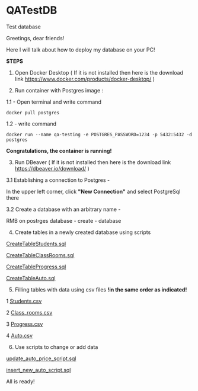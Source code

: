 # QATestDB
Test database

Greetings, dear friends!

Here I will talk about how to deploy my database on your PC!

**STEPS**

1. Open Docker Desktop ( If it is not installed then here is the download link https://www.docker.com/products/docker-desktop/ )

2. Run container with Postgres image :

1.1 - Open terminal and write command 

`docker pull postgres`

1.2 - write command

`docker run --name qa-testing -e POSTGRES_PASSWORD=1234 -p 5432:5432 -d postgres`

**Congratulations, the container is running!**


3. Run DBeaver ( If it is not installed then here is the download link https://dbeaver.io/download/ )

3.1 Establishing a connection to Postgres - 

In the upper left corner, click **"New Connection"** and select PostgreSql there

3.2 Create a database with an arbitrary name - 

RMB on postrges database - create - database

4. Create tables in a newly created database using scripts 

[CreateTableStudents.sql](https://github.com/ICYWHISP/QATestDB/blob/main/CreateTablesScripts/CreateTableStudents.sql)

[CreateTableClassRooms.sql](https://github.com/ICYWHISP/QATestDB/blob/main/CreateTablesScripts/CreateTableClassRooms.sql)

[CreateTableProgress.sql](https://github.com/ICYWHISP/QATestDB/blob/main/CreateTablesScripts/CreateTableProgress.sql)

[CreateTableAuto.sql](https://github.com/ICYWHISP/QATestDB/blob/main/CreateTablesScripts/CreateTableAuto.sql)



5. Filling tables with data using csv files **!in the same order as indicated!** 

1 [Students.csv](https://github.com/ICYWHISP/QATestDB/blob/main/CSV%20Tables/Students.csv)

2 [Class_rooms.csv](https://github.com/ICYWHISP/QATestDB/blob/main/CSV%20Tables/Class_rooms.csv)

3 [Progress.csv](https://github.com/ICYWHISP/QATestDB/blob/main/CSV%20Tables/Progress.csv)

4 [Auto.csv](https://github.com/ICYWHISP/QATestDB/blob/main/CSV%20Tables/Auto.csv)



6. Use scripts to change or add data

[update_auto_price_script.sql](https://github.com/ICYWHISP/QATestDB/blob/main/InsertUpdateScripts/update_auto_price_script.sql)

[insert_new_auto_script.sql](https://github.com/ICYWHISP/QATestDB/blob/main/InsertUpdateScripts/insert_new_auto_script.sql)



All is ready!
